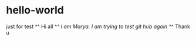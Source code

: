 # hello-world
just for test ^^
Hi all ^_^
I am Marya. I am trying to test git hub again ^_^ 
Thank u 
